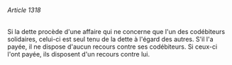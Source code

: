 ###### Article 1318

Si la dette procède d'une affaire qui ne concerne que l'un des codébiteurs solidaires, celui-ci est seul tenu de la dette à l'égard des autres. S'il l'a payée, il ne dispose d'aucun recours contre ses codébiteurs. Si ceux-ci l'ont payée, ils disposent d'un recours contre lui.

